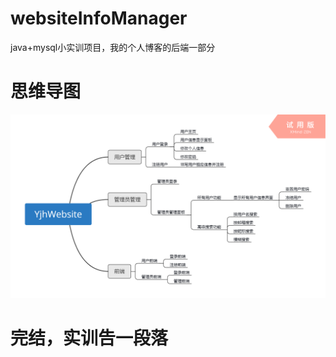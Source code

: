 # websiteInfoManager
java+mysql小实训项目，我的个人博客的后端一部分

# 思维导图
![image](YjhWebsite.png)


# 完结，实训告一段落




